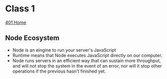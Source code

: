 # Class 1

[401 Home](../home401.md)

## Node Ecosystem

- Node is an eingine to run your server's JavaScript
- Runtime means that Node executes JavaScript directly on our computer.
- Node runs servers in an efficient way that can sustain more throughput, and will not stop the system in the event of an error, nor will it stop other operations if the previous hasn't finished yet.
